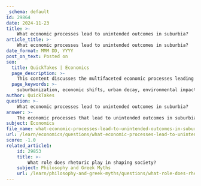 ```yaml
---
_schema: default
id: 29864
date: 2024-11-23
title: >-
    What economic processes lead to unintended outcomes in suburbia?
article_title: >-
    What economic processes lead to unintended outcomes in suburbia?
date_format: MMM DD, YYYY
post_on_text: Posted on
seo:
  title: QuickTakes | Economics
  page_description: >-
    This content discusses the multifaceted economic processes leading to unintended outcomes in suburbia, including historical trends, environmental impacts, transportation issues, and socioeconomic segregation.
  page_keywords: >-
    suburbanization, economic shifts, urban decay, environmental impact, transportation dependency, socioeconomic segregation, cumulative causation, unintended externalities, urban infrastructure, sustainable urban planning
author: QuickTakes
question: >-
    What economic processes lead to unintended outcomes in suburbia?
answer: >-
    The economic processes that lead to unintended outcomes in suburbia are multifaceted and deeply intertwined with historical trends, urban development patterns, and societal dynamics. Here are some key factors contributing to these unintended consequences:\n\n1. **Suburbanization and Economic Shifts**: The post-World War II suburban boom, driven by middle-class families seeking to escape urban congestion, initiated a significant shift in population and resources from cities to suburbs. This migration, often referred to as "suburbitis," resulted in a drain of economic vitality from urban centers, leading to fiscal challenges for cities and contributing to urban decay. The relocation of Fortune 500 companies and government agencies to suburban areas further exacerbated this trend, creating a cycle of decline in urban areas while promoting suburban growth.\n\n2. **Environmental Impact**: Suburban development has been linked to increased water pollution and environmental degradation. The sprawling nature of suburbs often leads to the conversion of natural land into developed areas, which can disrupt local ecosystems and contribute to water quality issues. For instance, suburban sprawl has been shown to affect 40% of surveyed U.S. water sources, leading to health risks for residents.\n\n3. **Transportation Dependency**: The design of suburban areas typically promotes reliance on automobiles, which has significant public health implications. The lack of alternative transportation options results in increased air pollution, higher rates of traffic accidents, and health issues such as asthma, particularly among children. This dependency on motorized transport can create social isolation and limit access to essential services, further entrenching socioeconomic disparities.\n\n4. **Socioeconomic Segregation**: Suburbanization has often perpetuated class and racial segregation. As wealthier populations moved to suburbs, lower-income groups were frequently left behind in urban areas, leading to a concentration of poverty and a lack of investment in urban infrastructure. This segregation can result in unequal access to resources, education, and employment opportunities, creating a cycle of disadvantage.\n\n5. **Cumulative Causation**: Economic growth in suburban areas can become self-reinforcing, where initial advantages lead to further investment and development, while urban areas may struggle to recover from the loss of population and resources. This phenomenon, known as cumulative causation, highlights how initial economic shifts can lead to long-term structural changes that are difficult to reverse.\n\n6. **Unintended Externalities**: The functional separation of residential, commercial, and industrial areas in suburban settings can lead to negative externalities, such as increased traffic congestion and reduced accessibility to services. These externalities can diminish the quality of life for residents and create additional economic burdens on local governments.\n\nIn summary, the economic processes leading to unintended outcomes in suburbia are complex and involve a combination of historical migration patterns, environmental impacts, transportation dependencies, socioeconomic segregation, and cumulative economic effects. Understanding these dynamics is crucial for addressing the challenges faced by suburban areas and for developing more sustainable urban planning strategies.
subject: Economics
file_name: what-economic-processes-lead-to-unintended-outcomes-in-suburbia.md
url: /learn/economics/questions/what-economic-processes-lead-to-unintended-outcomes-in-suburbia
score: -1.0
related_article1:
    id: 29853
    title: >-
        What role does rhetoric play in shaping society?
    subject: Philosophy and Greek Myths
    url: /learn/philosophy-and-greek-myths/questions/what-role-does-rhetoric-play-in-shaping-society
---
```


&nbsp;